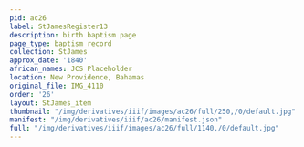 ```yaml
---
pid: ac26
label: StJamesRegister13
description: birth baptism page
page_type: baptism record
collection: StJames
approx_date: '1840'
african_names: JCS Placeholder
location: New Providence, Bahamas
original_file: IMG_4110
order: '26'
layout: StJames_item
thumbnail: "/img/derivatives/iiif/images/ac26/full/250,/0/default.jpg"
manifest: "/img/derivatives/iiif/ac26/manifest.json"
full: "/img/derivatives/iiif/images/ac26/full/1140,/0/default.jpg"
---
```

